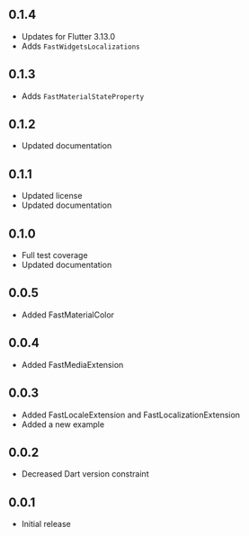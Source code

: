 ## 0.1.4
- Updates for Flutter 3.13.0
- Adds `FastWidgetsLocalizations`

## 0.1.3
- Adds `FastMaterialStateProperty`

## 0.1.2
- Updated documentation

## 0.1.1
- Updated license
- Updated documentation

## 0.1.0
- Full test coverage
- Updated documentation

## 0.0.5
- Added FastMaterialColor

## 0.0.4
- Added FastMediaExtension

## 0.0.3
- Added FastLocaleExtension and FastLocalizationExtension
- Added a new example

## 0.0.2
- Decreased Dart version constraint

## 0.0.1
- Initial release